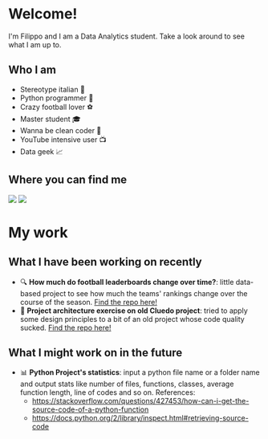 # Welcome!
I'm Filippo and I am a Data Analytics student. Take a look around to see what I am up to.

## Who I am
- Stereotype italian :pizza:
- Python programmer :snake:
- Crazy football lover :soccer:
- Master student :mortar_board:
- Wanna be clean coder :broom:
- YouTube intensive user :tv:
- Data geek :chart_with_upwards_trend:

## Where you can find me
<a target="_blank" href="https://www.linkedin.com/in/filippo-pisello/">
<img src="https://img.shields.io/badge/LinkedIn-0077B5?style=for-the-badge&logo=linkedin&logoColor=white" ></a>
<a target="_blank" href="https://www.instagram.com/filippo.pise/">
<img src="https://img.shields.io/badge/Instagram-E4405F?style=for-the-badge&logo=instagram&logoColor=white" ></a>

# My work
## What I have been working on recently
- :mag: **How much do football leaderboards change over time?**: little data-based project to see how much the teams' rankings change over the course of the season. [Find the repo here!](https://github.com/FilippoPisello/First-matches-predictive-power)
- :knife: **Project architecture exercise on old Cluedo project**: tried to apply some design principles to a bit of an old project whose code quality sucked. [Find the repo here!](https://github.com/FilippoPisello/Cluedo)
## What I might work on in the future
- :bar_chart: **Python Project's statistics**: input a python file name or a folder name and output stats like number of files, functions, classes, average function length, line of codes and so on.
References:
    - https://stackoverflow.com/questions/427453/how-can-i-get-the-source-code-of-a-python-function
    - https://docs.python.org/2/library/inspect.html#retrieving-source-code
